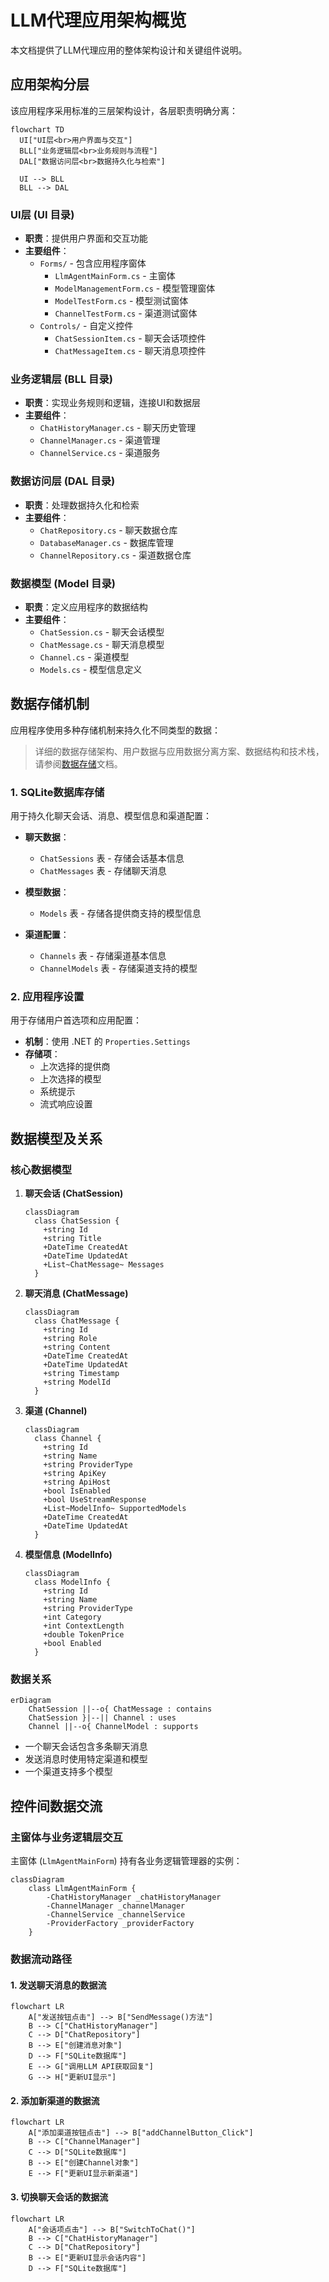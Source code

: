 # LLM代理应用架构概览

本文档提供了LLM代理应用的整体架构设计和关键组件说明。

## 应用架构分层

该应用程序采用标准的三层架构设计，各层职责明确分离：

```mermaid
flowchart TD
  UI["UI层<br>用户界面与交互"]
  BLL["业务逻辑层<br>业务规则与流程"]
  DAL["数据访问层<br>数据持久化与检索"]
  
  UI --> BLL
  BLL --> DAL
```

### UI层 (UI 目录)

- **职责**：提供用户界面和交互功能
- **主要组件**：
  - `Forms/` - 包含应用程序窗体
    - `LlmAgentMainForm.cs` - 主窗体
    - `ModelManagementForm.cs` - 模型管理窗体
    - `ModelTestForm.cs` - 模型测试窗体
    - `ChannelTestForm.cs` - 渠道测试窗体
  - `Controls/` - 自定义控件
    - `ChatSessionItem.cs` - 聊天会话项控件
    - `ChatMessageItem.cs` - 聊天消息项控件

### 业务逻辑层 (BLL 目录)

- **职责**：实现业务规则和逻辑，连接UI和数据层
- **主要组件**：
  - `ChatHistoryManager.cs` - 聊天历史管理
  - `ChannelManager.cs` - 渠道管理
  - `ChannelService.cs` - 渠道服务

### 数据访问层 (DAL 目录)

- **职责**：处理数据持久化和检索
- **主要组件**：
  - `ChatRepository.cs` - 聊天数据仓库
  - `DatabaseManager.cs` - 数据库管理
  - `ChannelRepository.cs` - 渠道数据仓库

### 数据模型 (Model 目录)

- **职责**：定义应用程序的数据结构
- **主要组件**：
  - `ChatSession.cs` - 聊天会话模型
  - `ChatMessage.cs` - 聊天消息模型
  - `Channel.cs` - 渠道模型
  - `Models.cs` - 模型信息定义

## 数据存储机制

应用程序使用多种存储机制来持久化不同类型的数据：

> 详细的数据存储架构、用户数据与应用数据分离方案、数据结构和技术栈，请参阅[数据存储](./data-storage.md)文档。

### 1. SQLite数据库存储

用于持久化聊天会话、消息、模型信息和渠道配置：

- **聊天数据**：
  - `ChatSessions` 表 - 存储会话基本信息
  - `ChatMessages` 表 - 存储聊天消息
  
- **模型数据**：
  - `Models` 表 - 存储各提供商支持的模型信息

- **渠道配置**：
  - `Channels` 表 - 存储渠道基本信息
  - `ChannelModels` 表 - 存储渠道支持的模型

### 2. 应用程序设置

用于存储用户首选项和应用配置：

- **机制**：使用 .NET 的 `Properties.Settings`
- **存储项**：
  - 上次选择的提供商
  - 上次选择的模型
  - 系统提示
  - 流式响应设置

## 数据模型及关系

### 核心数据模型

1. **聊天会话 (ChatSession)**
   ```mermaid
   classDiagram
     class ChatSession {
       +string Id
       +string Title
       +DateTime CreatedAt
       +DateTime UpdatedAt
       +List~ChatMessage~ Messages
     }
   ```

2. **聊天消息 (ChatMessage)**
   ```mermaid
   classDiagram
     class ChatMessage {
       +string Id
       +string Role
       +string Content
       +DateTime CreatedAt
       +DateTime UpdatedAt
       +string Timestamp
       +string ModelId
     }
   ```

3. **渠道 (Channel)**
   ```mermaid
   classDiagram
     class Channel {
       +string Id
       +string Name
       +string ProviderType
       +string ApiKey
       +string ApiHost
       +bool IsEnabled
       +bool UseStreamResponse
       +List~ModelInfo~ SupportedModels
       +DateTime CreatedAt
       +DateTime UpdatedAt
     }
   ```

4. **模型信息 (ModelInfo)**
   ```mermaid
   classDiagram
     class ModelInfo {
       +string Id
       +string Name
       +string ProviderType
       +int Category
       +int ContextLength
       +double TokenPrice
       +bool Enabled
     }
   ```

### 数据关系

```mermaid
erDiagram
    ChatSession ||--o{ ChatMessage : contains
    ChatSession }|--|| Channel : uses
    Channel ||--o{ ChannelModel : supports
```

- 一个聊天会话包含多条聊天消息
- 发送消息时使用特定渠道和模型
- 一个渠道支持多个模型

## 控件间数据交流

### 主窗体与业务逻辑层交互

主窗体 (`LlmAgentMainForm`) 持有各业务逻辑管理器的实例：

```mermaid
classDiagram
    class LlmAgentMainForm {
        -ChatHistoryManager _chatHistoryManager
        -ChannelManager _channelManager
        -ChannelService _channelService
        -ProviderFactory _providerFactory
    }
```

### 数据流动路径

#### 1. 发送聊天消息的数据流

```mermaid
flowchart LR
    A["发送按钮点击"] --> B["SendMessage()方法"]
    B --> C["ChatHistoryManager"]
    C --> D["ChatRepository"]
    B --> E["创建消息对象"]
    D --> F["SQLite数据库"]
    E --> G["调用LLM API获取回复"]
    G --> H["更新UI显示"]
```

#### 2. 添加新渠道的数据流

```mermaid
flowchart LR
    A["添加渠道按钮点击"] --> B["addChannelButton_Click"]
    B --> C["ChannelManager"]
    C --> D["SQLite数据库"]
    B --> E["创建Channel对象"]
    E --> F["更新UI显示新渠道"]
```

#### 3. 切换聊天会话的数据流

```mermaid
flowchart LR
    A["会话项点击"] --> B["SwitchToChat()"]
    B --> C["ChatHistoryManager"]
    C --> D["ChatRepository"]
    B --> E["更新UI显示会话内容"]
    D --> F["SQLite数据库"]
``` 